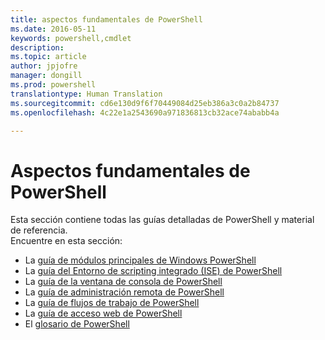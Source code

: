 ```yaml
---
title: aspectos fundamentales de PowerShell
ms.date: 2016-05-11
keywords: powershell,cmdlet
description: 
ms.topic: article
author: jpjofre
manager: dongill
ms.prod: powershell
translationtype: Human Translation
ms.sourcegitcommit: cd6e130d9f6f70449084d25eb386a3c0a2b84737
ms.openlocfilehash: 4c22e1a2543690a971836813cb32ace74ababb4a

---
```


#  Aspectos fundamentales de PowerShell
Esta sección contiene todas las guías detalladas de PowerShell y material de referencia.  
Encuentre en esta sección:
-  La [guía de módulos principales de Windows PowerShell](core-modules.md)
-  La [guía del Entorno de scripting integrado (ISE) de PowerShell](ise-guide.md)
-  La [guía de la ventana de consola de PowerShell](console-guide.md)
-  La [guía de administración remota de PowerShell](Running-Remote-Commands.md)
-  La [guía de flujos de trabajo de PowerShell](workflows-guide.md)
-  La [guía de acceso web de PowerShell](web-access.md)
-  El [glosario de PowerShell](../Windows-PowerShell-Glossary.md)




<!--HONumber=Jul16_HO1-->


